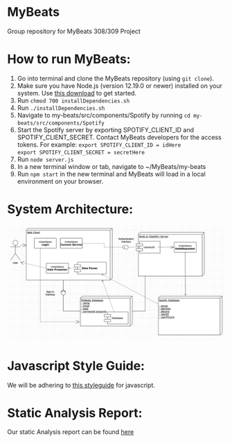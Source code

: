 # MyBeats
Group repository for MyBeats 308/309 Project

# How to run MyBeats:
1. Go into terminal and clone the MyBeats repository (using ` git clone `).
2. Make sure you have Node.js (version 12.19.0 or newer) installed on your system. Use [this download](https://nodejs.org/en/download/) to get started.
3. Run ` chmod 700 installDependencies.sh `
4. Run ` ./installDependencies.sh `
5. Navigate to my-beats/src/components/Spotify by running ` cd my-beats/src/components/Spotify `
6. Start the Spotify server by exporting SPOTIFY_CLIENT_ID and SPOTIFY_CLIENT_SECRET. Contact MyBeats developers for the access tokens.
    For example: ` export SPOTIFY_CLIENT_ID = idHere `  
                 ` export SPOTIFY_CLIENT_SECRET = secretHere `
7. Run ` node server.js `
8. In a new terminal window or tab, navigate to ~/MyBeats/my-beats
9. Run ` npm start ` in the new terminal and MyBeats will load in a local environment on your browser.


# System Architecture:
![alt text](https://github.com/TheNightviz/MyBeats/blob/master/System%20Architecture.png "System Architecture")

# Javascript Style Guide:
We will be adhering to [this styleguide](https://google.github.io/styleguide/jsguide.html) for javascript.

# Static Analysis Report:
Our static Analysis report can be found [here](https://github.com/TheNightviz/MyBeats/blob/master/STATIC_ANALYSIS.md)